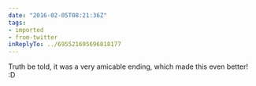 ```yaml
---
date: "2016-02-05T08:21:36Z"
tags:
- imported
- from-twitter
inReplyTo: ../695521695696818177
---
```

Truth be told, it was a very amicable ending, which made this even better\! :D
